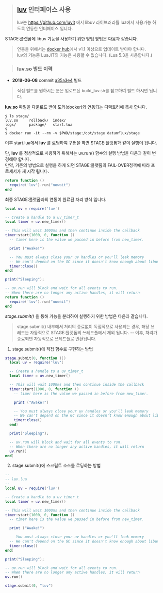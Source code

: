 > ## [luv](https://github.com/luvit/luv) 인터페이스 사용
> luv는 https://github.com/luvit 에서 libuv 라이브러리를 lua에서 사용가능 하도록 연동한 인터페이스 입니다.

STAGE:플랫폼에 libuv 기능을 사용하기 위한 방법 방법은 다음과 같습니다.

> 연동을 위해서는 [docker hub](https://hub.docker.com/r/datumflux/stage)에서 v1.1 이상으로 업데이트 받아야 합니다.<br>
> luv의 기능중 LuaJIT의 기능은 사용할 수 없습니다. (Lua 5.3을 사용합니다.)

> ### luv.so 빌드 이력  
  - **2019-06-08** commit [a35a3e4](https://github.com/luvit/luv/commit/a35a3e4453dc5c1bd74480c6c0738ee79f0a6a82) 빌드

  > 직접 빌드를 원하시는 분은 업로드된 build_luv.sh를 참고하여 빌드 하시면 됩니다.
  
**luv.so** 파일을 다운로드 받아 도커(docker)와 연동되는 디랙토리에 복사 합니다.

```console
$ ls stage/
luv.so     rollback/  index/
logs/      package/   start.lua
$
$ docker run -it --rm -v $PWD/stage:/opt/stage datumflux/stage
```

이후 start.lua에서 **luv** 를 로딩하여 구현을 하면 STAGE:플랫폼과 같이 실행이 됩니다.

단, **luv** 를 정상적으로 사용하기 위해서는 uv.run() 함수의 실행 방법을 다음과 같이 변경해야 합니다.<br>
만약, 기존의 방법으로 실행을 하게 되면 STAGE:플랫폼의 FAIL-OVER정책에 따라 프로세서가 재 시작 됩니다.

```lua
return function ()
  require('luv').run("nowait")
end
```

최종 STAGE:플랫폼과의 연동이 완료된 처리 방식 입니다.

```lua
local uv = require('luv')

-- Create a handle to a uv_timer_t
local timer = uv.new_timer()

-- This will wait 1000ms and then continue inside the callback
timer:start(1000, 0, function ()
  -- timer here is the value we passed in before from new_timer.

  print ("Awake!")

  -- You must always close your uv handles or you'll leak memory
  -- We can't depend on the GC since it doesn't know enough about libuv.
  timer:close()
end)

print("Sleeping");

-- uv.run will block and wait for all events to run.
-- When there are no longer any active handles, it will return
return function ()
  require('luv').run("nowait")
end
```

*stage.submit()* 을 통해 기능을 분리하여 실행하기 위한 방법은 다음과 같습니다.

> stage.submit() 내부에서 처리의 종료없이 독점적으로 사용되는 경우, 해당 쓰레드는 자동적으로 STAGE:플랫폼의 쓰레드풀에서 제외 됩니다. -- 이후, 처리가 종료되면 자동적으로 쓰레드풀로 반환됩니다.

1. stage.submit()에 직접 함수로 구현하는 방법
```lua
stage.submit(0, function ())
  local uv = require('luv')

  -- Create a handle to a uv_timer_t
  local timer = uv.new_timer()

  -- This will wait 1000ms and then continue inside the callback
  timer:start(1000, 0, function ()
    -- timer here is the value we passed in before from new_timer.

    print ("Awake!")

    -- You must always close your uv handles or you'll leak memory
    -- We can't depend on the GC since it doesn't know enough about libuv.
    timer:close()
  end)

  print("Sleeping");

  -- uv.run will block and wait for all events to run.
  -- When there are no longer any active handles, it will return
  uv.run()
end)
```

2. stage.submit()에 스크립트 소스를 로딩하는 방법
```lua
--
-- luv.lua
--
local uv = require('luv')

-- Create a handle to a uv_timer_t
local timer = uv.new_timer()

-- This will wait 1000ms and then continue inside the callback
timer:start(1000, 0, function ()
  -- timer here is the value we passed in before from new_timer.

  print ("Awake!")

  -- You must always close your uv handles or you'll leak memory
  -- We can't depend on the GC since it doesn't know enough about libuv.
  timer:close()
end)

print("Sleeping");

-- uv.run will block and wait for all events to run.
-- When there are no longer any active handles, it will return
uv.run()
```

```lua
stage.submit(0, "luv")
```
